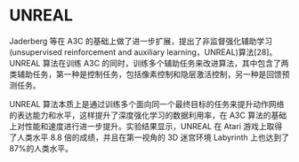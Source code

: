 # UNREAL

Jaderberg 等在 A3C 的基础上做了进一步扩展，提出了非监督强化辅助学习(unsupervised reinforcement and auxiliary learning，UNREAL)算法[28]。UNREAL 算法在训练 A3C 的同时，训练多个辅助任务来改进算法，其中包含了两类辅助任务，第一种是控制任务，包括像素控制和隐层激活控制，另一种是回馈预测任务。

UNREAL 算法本质上是通过训练多个面向同一个最终目标的任务来提升动作网络的表达能力和水平，这样提升了深度强化学习的数据利用率，在 A3C 算法的基础上对性能和速度进行进一步提升。实验结果显示，UNREAL 在 Atari 游戏上取得了人类水平 8.8 倍的成绩，并且在第一视角的 3D 迷宫环境 Labyrinth 上也达到了 87%的人类水平。

[1]: https://www.eefocus.com/article/402315.html
